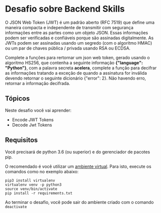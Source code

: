 # Desafio sobre Backend Skills

 O JSON Web Token (JWT) é um padrão aberto (RFC 7519) que define uma maneira compacta e  independente de transmitir com segurança informações entre as partes como um objeto JSON.  Essas informações podem ser verificadas e confiáveis ​​porque são assinadas digitalmente.  As JWTs podem ser assinadas usando um segredo (com o algoritmo HMAC) ou um par de chaves  pública / privada usando RSA ou ECDSA. 
 
 Complete a funções para rertornar um json web token, gerado usando o algoritmo HS256, que contenha a seguinte informação **{"language": "Python"}**, com a palavra secreta **acelera**, complete a função para decifrar as informações tratando a exceção de quando a assinatura for inválida devendo retornar o seguinte dicionário {"error": 2}.
 Não havendo erro, retornar a informação decifrada.


## Tópicos

Neste desafio você vai aprender:

- Encode JWT Tokens
- Decode Jwt Tokens


## Requisitos

Você precisará de python 3.6 (ou superior) e do gerenciador de pacotes pip.

O recomendado é você utilizar um [ambiente virtual](https://pythonacademy.com.br/blog/python-e-virtualenv-como-programar-em-ambientes-virtuais). Para isto, execute os comandos como no exemplo abaixo:

    pip3 install virtualenv
    virtualenv venv -p python3
    source venv/bin/activate 
    pip install -r requirements.txt

Ao terminar o desafio, você pode sair do ambiente criado com o comando `deactivate`
